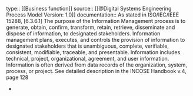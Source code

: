 type:: [[Business function]]
source:: [[@Digital Systems Engineering Process Model Version: 1.0]]
documentation:: As stated in ISO/IEC/IEEE 15288, [6.3.6.1] The purpose of the Information Management process is to generate, obtain, confirm, transform, retain, retrieve, disseminate and dispose of information, to designated stakeholders.  Information management plans, executes, and controls the provision of information to designated stakeholders that is unambiguous, complete, verifiable, consistent, modifiable, traceable, and presentable. Information includes technical, project, organizational, agreement, and user information. Information is often derived from data records of the organization, system, process, or project.  See detailed description in the INCOSE Handbook v.4, page 128

-